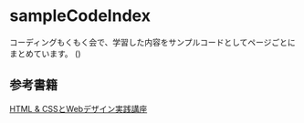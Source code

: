 # sampleCodeIndex
コーディングもくもく会で、学習した内容をサンプルコードとしてページごとにまとめています。
()
## 参考書籍
[HTML & CSSとWebデザイン実践講座](https://www.amazon.co.jp/dp/4815606145/ref=cm_sw_r_tw_dp_P8CB3MBBHAKDHT1TW4R3?_encoding=UTF8&psc=1) 
